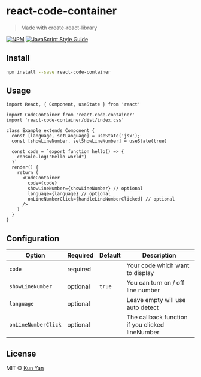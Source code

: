# react-code-container

> Made with create-react-library

[![NPM](https://img.shields.io/npm/v/code-container.svg)](https://www.npmjs.com/package/react-code-container) [![JavaScript Style Guide](https://img.shields.io/badge/code_style-standard-brightgreen.svg)](https://standardjs.com)

## Install

```bash
npm install --save react-code-container
```

## Usage

```tsx
import React, { Component, useState } from 'react'

import CodeContainer from 'react-code-container'
import 'react-code-container/dist/index.css'

class Example extends Component {
  const [language, setLanguage] = useState('jsx');
  const [showLineNumber, setShowLineNumber] = useState(true)

  const code = `export function hello() => {
    console.log("Hello world")
  }`
  render() {
    return (
      <CodeContainer
        code={code}
        showLineNumber={showLineNumber} // optional
        language={language} // optional
        onLineNumberClick={handleLineNumberClicked} // optional
      />
    )
  }
}
```


## Configuration

| Option              | Required | Default | Description                                     |
| ------------------- | -------- |-------- | ----------------------------------------------- |
| `code`              | required |         | Your code which want to display                 |
| `showLineNumber`    | optional | `true`  | You can turn on / off line number               |
| `language`          | optional |         | Leave empty will use auto detect                |
| `onLineNumberClick` | optional |         | The callback function if you clicked lineNumber |


## License

MIT © [Kun Yan](https://github.com/kunyan)
